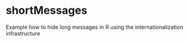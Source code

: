 # shortMessages
Example how to hide long messages in R using the internationalization infrastructure
